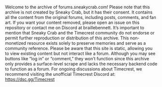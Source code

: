 Welcome to the archive of forums.sneakycrab.com! Please note that this archive is not created by Sneaky Crab, but it has their consent. It contains all the content from the original forums, including posts, comments, and fan art. If you want your content removed, please open an issue on this repository or contact me on Discord at braillebennett. It’s important to mention that Sneaky Crab and the Timecrest community do not endorse or permit further reproduction or distribution of this archive. This non-monetized resource exists solely to preserve memories and serve as a community reference. Please be aware that this site is static, allowing you to view existing content but not interact like a forum. Although you may see buttons like “log in” or “comment,” they won’t function since this archive only provides a surface-level scrape and lacks the necessary backend code to function as a forum. For ongoing discussions about Timecrest, we recommend visiting the unofficial Timecrest Discord at: 
https://dsc.gg/Timecrest
